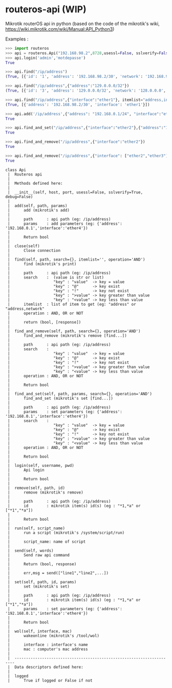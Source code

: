 # routeros-api (WIP)
Mikrotik routerOS api in python (based on the code of the mikrotik's wiki, https://wiki.mikrotik.com/wiki/Manual:API_Python3)

Examples :

``` python
>>> import routeros
>>> api = routeros.Api("192.168.98.2",8728,usessl=False, sslverify=False);
>>> api.login('admin','motdepasse')
True

>>> api.find("/ip/address")
(True, [{'id': '1', 'address': '192.168.98.2/30', 'network': '192.168.98.0', 'interface': 'ether1', 'actual-interface': 'ether1', 'invalid': 'false', 'dynamic': 'false', 'disabled': 'false'}, {'id': '3', 'address': '129.0.0.0/32', 'network': '128.0.0.0', 'interface': '*FFFFFFFF', 'actual-interface': '*FFFFFFFF', 'invalid': 'true', 'dynamic': 'false', 'disabled': 'false'}])

>>> api.find("/ip/address",{"address":"129.0.0.0/32"})
(True, [{'id': '3', 'address': '129.0.0.0/32', 'network': '128.0.0.0', 'interface': '*FFFFFFFF', 'actual-interface': '*FFFFFFFF', 'invalid': 'true', 'dynamic': 'false', 'disabled': 'false'}])

>>> api.find("/ip/address",{"interface":"ether1"}, itemlist="address,interface")
(True, [{'address': '192.168.98.2/30', 'interface': 'ether1'}])

>>> api.add('/ip/address',{"address": "192.168.0.1/24", "interface":"ether4"})
True

>>> api.find_and_set("/ip/address",{"interface":"ether2"},{"address":"129.0.0.0/32"})
True

>>> api.find_and_remove("/ip/address",{"interface":"ether2"})
True

>>> api.find_and_remove("/ip/address",{"interface": ["ether2","ether3"]})
True

```
    class Api
     |  Routeros api
     |  
     |  Methods defined here:
     |  
     |  __init__(self, host, port, usessl=False, sslverify=True, debug=False)
     |  
     |  add(self, path, params)
     |      add (mikrotik's add)
     |      
     |      path      : api path (eg: /ip/address)
     |      params    : add parameters (eg: {'address': '192.168.0.1','interface':'ether4'})
     |      
     |      Return bool
     |  
     |  close(self)
     |      Close connection
     |  
     |  find(self, path, search={}, itemlist='', operation='AND')
     |      find (mikrotik's print)
     |      
     |      path      : api path (eg: /ip/address)
     |      search    :  (value is str or list)
     |                   "key" : "value"  -> key = value
     |                   "key" : "@"      -> key exist
     |                   "key" : "!"      -> key not exist
     |                   "key" : ">value" -> key greater than value
     |                   "key" : "<value" -> key less than value
     |      itemlist  : list of item to get (eg: "address" or "address,network"
     |      operation : AND, OR or NOT
     |      
     |      return (bool, [response])
     |  
     |  find_and_remove(self, path, search={}, operation='AND')
     |      find_and_remove (mikrotik's remove [find...])
     |      
     |      path      : api path (eg: /ip/address)
     |      search    : 
     |                   "key" : "value"  -> key = value
     |                   "key" : "@"      -> key exist
     |                   "key" : "!"      -> key not exist
     |                   "key" : ">value" -> key greater than value
     |                   "key" : "<value" -> key less than value
     |      operation : AND, OR or NOT
     |      
     |      Return bool
     |  
     |  find_and_set(self, path, params, search={}, operation='AND')
     |      find_and_set (mikrotik's set [find...])
     |      
     |      path      : api path (eg: /ip/address)
     |      params    : set parameters (eg: {'address': '192.168.0.1','interface':'ether4'})
     |      search    : 
     |                   "key" : "value"  -> key = value
     |                   "key" : "@"      -> key exist
     |                   "key" : "!"      -> key not exist
     |                   "key" : ">value" -> key greater than value
     |                   "key" : "<value" -> key less than value
     |      operation : AND, OR or NOT
     |      
     |      Return bool
     |  
     |  login(self, username, pwd)
     |      Api login
     |      
     |      Return bool
     |  
     |  remove(self, path, id)
     |      remove (mikrotik's remove)
     |      
     |      path      : api path (eg: /ip/address)
     |      id        : mikrotik item(s) id(s) (eg : "*1,*a" or ["*1","*a"])
     |              
     |      Return bool
     |  
     |  run(self, script_name)
     |      run a script (mikrotik's /system/script/run)
     |      
     |      script_name: name of script
     |  
     |  send(self, words)
     |      Send raw api command
     |      
     |      Return (bool, response)
     |      
     |      err,msg = send(["line1","line2",...])
     |  
     |  set(self, path, id, params)
     |      set (mikrotik's set)
     |      
     |      path      : api path (eg: /ip/address)
     |      id        : mikrotik item(s) id(s) (eg : "*1,*a" or ["*1","*a"])
     |      params    : set parameters (eg: {'address': '192.168.0.1','interface':'ether4'})
     |      
     |      Return bool
     |  
     |  wol(self, interface, mac)
     |      wakeonline (mikrotik's /tool/wol)
     |      
     |      interface : interface's name
     |      mac : computer's mac address
     |  
     |  ----------------------------------------------------------------------
     |  Data descriptors defined here:
     |  
     |  logged
     |      True if logged or False if not

